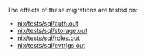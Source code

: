
The effects of these migrations are tested on:

- [nix/tests/sql/auth.out](../../../nix/tests/expected/auth.out)
- [nix/tests/sql/storage.out](../../../nix/tests/expected/storage.out)
- [nix/tests/sql/roles.out](../../../nix/tests/expected/roles.out)
- [nix/tests/sql/evtrigs.out](../../../nix/tests/expected/evtrigs.out)
